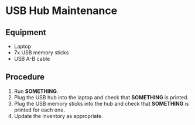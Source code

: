 # USB Hub Maintenance

## Equipment

 * Laptop
 * 7x USB memory sticks
 * USB A-B cable

## Procedure

 1. Run ****SOMETHING****.
 1. Plug the USB hub into the laptop and check that ****SOMETHING**** is printed.
 1. Plug the USB memory sticks into the hub and check that ****SOMETHING**** is printed for each one.
 1. Update the inventory as appropriate.
